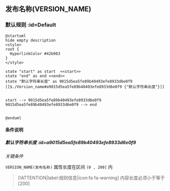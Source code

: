 ## 发布名称(VERSION_NAME) <!-- {docsify-ignore-all} -->

   

### 默认规则 :id=Default

```plantuml
@startuml
hide empty description
<style>
root {
  HyperlinkColor #42b983
}
</style>

state "start" as start  <<start>>
state "end" as end <<end>>
state "默认字符串长度" as 9015d5ea5fe89b40493efe8933d6e0f9 [[$./Version_name#a9015d5ea5fe89b40493efe8933d6e0f9 {"默认字符串长度"}]]


start --> 9015d5ea5fe89b40493efe8933d6e0f9 
9015d5ea5fe89b40493efe8933d6e0f9 --> end 


@enduml
```

#### 条件说明

##### 默认字符串长度 :id=a9015d5ea5fe89b40493efe8933d6e0f9


*关键条件*


`VERSION_NAME(发布名称)` 属性长度在区间 `(0 , 200]` 内

> [!ATTENTION|label:规则信息|icon:fa fa-warning]
> 内容长度必须小于等于[200]







